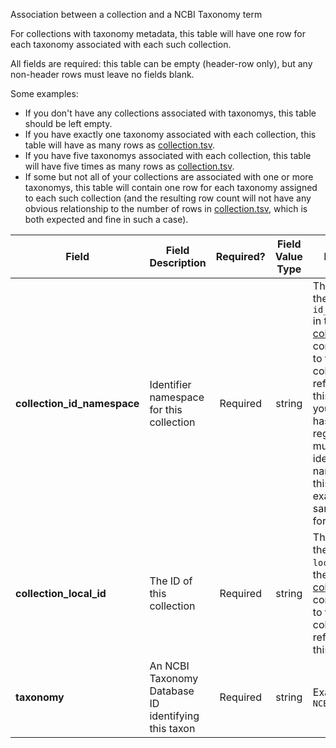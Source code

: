 Association between a collection and a NCBI Taxonomy term

For collections with taxonomy metadata, this table will have one row for each taxonomy associated with each such collection.

All fields are required: this table can be empty (header-row only), but any non-header rows must leave no fields blank.

Some examples:   
- If you don't have any collections associated with taxonomys, this table should be left empty.
- If you have exactly one taxonomy associated with each collection, this table will have as many rows as [collection.tsv](./TableInfo:-collection.tsv).
- If you have five taxonomys associated with each collection, this table will have five times as many rows as [collection.tsv](./TableInfo:-collection.tsv).
- If some but not all of your collections are associated with one or more taxonomys, this table will contain one row for each taxonomy assigned to each such collection (and the resulting row count will not have any obvious relationship to the number of rows in [collection.tsv](./TableInfo:-collection.tsv), which is both expected and fine in such a case).


Field | Field Description | Required? | Field Value Type | Extra Info 
------|-------------------|:-----------:|:-------------:|------------
**collection_id_namespace** | Identifier namespace for this collection  | Required | string | This will be the value of `id_namespace` in the row in [collection.tsv](./TableInfo:-collection.tsv) corresponding to the collection referenced in this row. If your program has not registered multiple CFDE identifier namespaces, this will be exactly the same value for all rows.
**collection_local_id** | The ID of this collection | Required | string | This will be the value of `local_id` in the row in [collection.tsv](./TableInfo:-collection.tsv) corresponding to the collection referenced in this row.
**taxonomy** |An NCBI Taxonomy Database ID identifying this taxon | Required | string | Example: `NCBI:txid9606`
